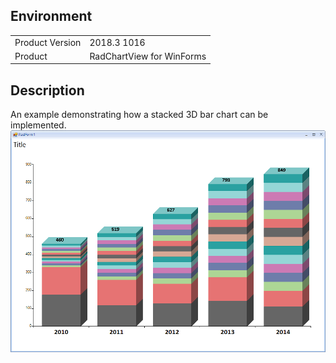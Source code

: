 ## Environment
<table>
	<tr>
		<td>Product Version</td>
		<td>2018.3 1016</td>
	</tr>
	<tr>
		<td>Product</td>
		<td>RadChartView for WinForms</td>
	</tr>
</table>


## Description 

An example demonstrating how a stacked 3D bar chart can be implemented.
![3d-bar-chart](3d-bar-chart.png)

